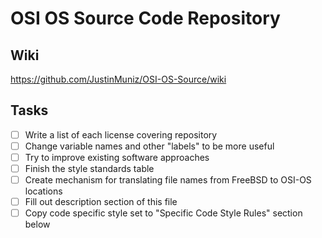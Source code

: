 OSI OS Source Code Repository
=============================

Wiki
-----------

https://github.com/JustinMuniz/OSI-OS-Source/wiki

Tasks
-----

- [ ] Write a list of each license covering repository
- [ ] Change variable names and other "labels" to be more useful
- [ ] Try to improve existing software approaches
- [ ] Finish the style standards table
- [ ] Create mechanism for translating file names from FreeBSD to OSI-OS locations
- [ ] Fill out description section of this file
- [ ] Copy code specific style set to "Specific Code Style Rules" section below
